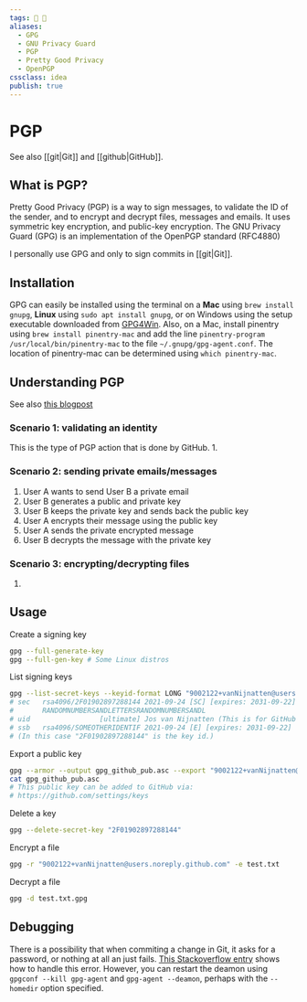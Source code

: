 ```yaml
---
tags: 💨 🔖
aliases: 
  - GPG
  - GNU Privacy Guard
  - PGP
  - Pretty Good Privacy
  - OpenPGP
cssclass: idea
publish: true
---
```

# PGP
See also [[git|Git]] and [[github|GitHub]].

## What is PGP?
Pretty Good Privacy (PGP) is a way to sign messages, to validate the ID of the sender, and to encrypt and decrypt files, messages and emails. It uses symmetric key encryption, and public-key encryption. The GNU Privacy Guard (GPG) is an implementation of the OpenPGP standard (RFC4880) 

I personally use GPG and only to sign commits in [[git|Git]].

## Installation
GPG can easily be installed using the terminal on a **Mac** using  `brew install gnupg`, **Linux** using `sudo apt install gnupg`, or on Windows using the setup executable downloaded from [GPG4Win](https://gpg4win.org/download.html).
Also, on a Mac, install pinentry using `brew install pinentry-mac` and add the line `pinentry-program /usr/local/bin/pinentry-mac` to the file `~/.gnupg/gpg-agent.conf`. The location of pinentry-mac can be determined using `which pinentry-mac`.

## Understanding PGP
See also [this blogpost](https://www.varonis.com/blog/pgp-encryption)

### Scenario 1: validating an identity
This is the type of PGP action that is done by GitHub.
1.

### Scenario 2: sending private emails/messages
1. User A wants to send User B a private email
2. User B generates a public and private key
3. User B keeps the private key and sends back the public key
4. User A encrypts their message using the public key
5. User A sends the private encrypted message
6. User B decrypts the message with the private key

### Scenario 3: encrypting/decrypting files
1. 

## Usage
Create a signing key
```BASH
gpg --full-generate-key
gpg --full-gen-key # Some Linux distros
```

List signing keys
```BASH
gpg --list-secret-keys --keyid-format LONG "9002122+vanNijnatten@users.noreply.github.com"
# sec   rsa4096/2F01902897288144 2021-09-24 [SC] [expires: 2031-09-22]
#       RANDOMNUMBERSANDLETTERSRANDOMNUMBERSANDL
# uid                 [ultimate] Jos van Nijnatten (This is for GitHub only.) 9002122+vanNijnatten@users.noreply.github.com
# ssb   rsa4096/SOMEOTHERIDENTIF 2021-09-24 [E] [expires: 2031-09-22]
# (In this case "2F01902897288144" is the key id.)
```

Export a public key
```Bash
gpg --armor --output gpg_github_pub.asc --export "9002122+vanNijnatten@users.noreply.github.com"
cat gpg_github_pub.asc
# This public key can be added to GitHub via:
# https://github.com/settings/keys
```

Delete a key
```BASH
gpg --delete-secret-key "2F01902897288144"
```

Encrypt a file
```Bash
gpg -r "9002122+vanNijnatten@users.noreply.github.com" -e test.txt
```

Decrypt a file
```Bash
gpg -d test.txt.gpg
```

## Debugging
There is a possibility that when commiting a change in Git, it asks for a password, or nothing at all an just fails. [This Stackoverflow entry](https://stackoverflow.com/questions/41502146/git-gpg-onto-mac-osx-error-gpg-failed-to-sign-the-data) shows how to handle this error. However, you can restart the deamon using `gpgconf --kill gpg-agent` and `gpg-agent --deamon`, perhaps with the `--homedir` option specified.
